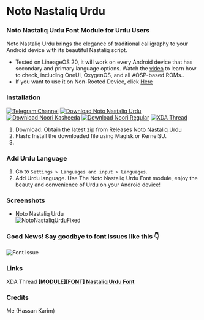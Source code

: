 # Noto Nastaliq Urdu
### Noto Nastaliq Urdu Font Module for Urdu Users

Noto Nastaliq Urdu brings the elegance of traditional calligraphy to your Android device with its beautiful Nastaliq script.

* Tested on LineageOS 20, it will work on every Android device that has secondary and primary language options. Watch the <a href="https://youtube.com/shorts/KAjCKiArXpc">video</a> to learn how to check, including OneUI, OxygenOS, and all AOSP-based ROMs.</b>.
* If you want to use it on Non-Rooted Device, click <a href="https://github.com/Hassan-kareem/Nastaliq-Urdu_font/tree/Non-Rooted">Here</a>
### Installation
[![Telegram Channel](https://img.shields.io/badge/Join-Telegram-blue?style=plastic&logo=telegram)](https://t.me/HassansTechInsights)
[![Download Noto Nastaliq Urdu](https://img.shields.io/badge/Download-Noto%20Nastaliq%20Urdu-orange?style=plastic&logo=github)](https://github.com/Hassan-kareem/Nastaliq-Urdu_font/releases/download/NotoNastaliq-v1/NotoNastaliqUrdu-v1.zip)
[![Download Noori Kasheeda](https://img.shields.io/badge/Download-Noori%20Kasheeda-brightgreen?style=plastic&logo=github)](https://github.com/Hassan-kareem/Nastaliq-Urdu_font/releases/download/Noori-Kasheeda-v2/Nastaliq-Urdu_Kasheeda-v2.zip)
[![Download Noori Regular](https://img.shields.io/badge/Download-Noori%20Regular-darkgreen?style=plastic&logo=github)](https://github.com/Hassan-kareem/Nastaliq-Urdu_font/releases/download/Noori-Regular-v2/Nastaliq-Urdu_Regular-v2.zip)
[![XDA Thread](https://img.shields.io/badge/XDA%20Thread-Visit%20Now-green?style=plastic)](https://xdaforums.com/t/module-font-nastaliq-urdu-font.4645787/)

1. Download: Obtain the latest zip from Releases [Noto Nastaliq Urdu](https://github.com/Hassan-kareem/Nastaliq-Urdu_font/releases/download/NotoNastaliq-v1/NotoNastaliqUrdu-v1.zip)
2. Flash: Install the downloaded file using Magisk or KernelSU.
3. 
### Add Urdu Language

1. Go to `Settings > Languages and input > Languages`.
2. Add Urdu language.
Use The Noto Nastaliq Urdu Font module, enjoy the beauty and convenience of Urdu on your Android device!
### Screenshots

* Noto Nastaliq Urdu <br> ![NotoNastaliqUrduFixed](https://github.com/Hassan-kareem/Nastaliq-Urdu_font/assets/144518310/58dcd183-9e4c-4f58-8760-2c6b9b06a38f) <!-- Describing Kasheeda Variant -->

### Good News! Say goodbye to font issues like this 👇

![Font Issue](https://github.com/Hassan-kareem/Nastaliq-Fonts/assets/144518310/85930501-fab5-4e85-b2e5-55592639ff14)

### Links
XDA Thread <a href="https://xdaforums.com/t/module-font-nastaliq-urdu-font.4645787/" target="_blank"><b>[MODULE][FONT] Nastaliq Urdu Font</b></a>
### Credits

Me (Hassan Karim)

